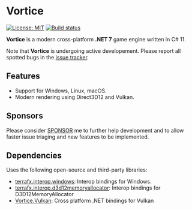 # Vortice

[![License: MIT](https://img.shields.io/badge/License-MIT-green.svg)](https://github.com/amerkoleci/vortice/blob/main/LICENSE)
[![Build status](https://github.com/amerkoleci/vortice/workflows/Build/badge.svg)](https://github.com/amerkoleci/vortice/actions)

**Vortice** is a modern cross-platform **.NET 7** game engine written in C# 11.

Note that **Vortice** is undergoing active developement. Please report all spotted bugs in the [issue tracker](https://github.com/amerkoleci/vortice/issues).

## Features

* Support for Windows, Linux, macOS.
* Modern rendering using Direct3D12 and Vulkan.

## Sponsors
Please consider [SPONSOR](https://github.com/sponsors/amerkoleci) me to further help development and to allow faster issue triaging and new features to be implemented.

## Dependencies

Uses the following open-source and third-party libraries:

- [terrafx.interop.windows](https://github.com/terrafx/terrafx.interop.windows): Interop bindings for Windows.
- [terrafx.interop.d3d12memoryallocator](https://github.com/terrafx/terrafx.interop.d3d12memoryallocator): Interop bindings for D3D12MemoryAllocator
- [Vortice.Vulkan](https://github.com/amerkoleci/Vortice.Vulkan): Cross platform .NET bindings for Vulkan
